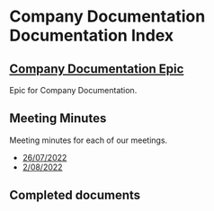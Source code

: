 # Company Documentation Documentation Index

## [Company Documentation Epic]()

Epic for Company Documentation.

## Meeting Minutes

Meeting minutes for each of our meetings.

- [26/07/2022]()
- [2/08/2022]()

## Completed documents


